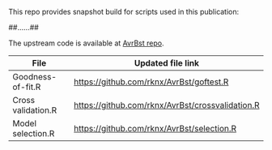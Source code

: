 This repo provides snapshot build for scripts used in this publication:

##......##

The upstream code is available at [AvrBst repo](https://github.com/rknx/AvrBst).

File               |     Updated file link                    
-------------------|-----------------------------------------
Goodness-of-fit.R  | https://github.com/rknx/AvrBst/goftest.R        
Cross validation.R | https://github.com/rknx/AvrBst/crossvalidation.R
Model selection.R  | https://github.com/rknx/AvrBst/selection.R      
